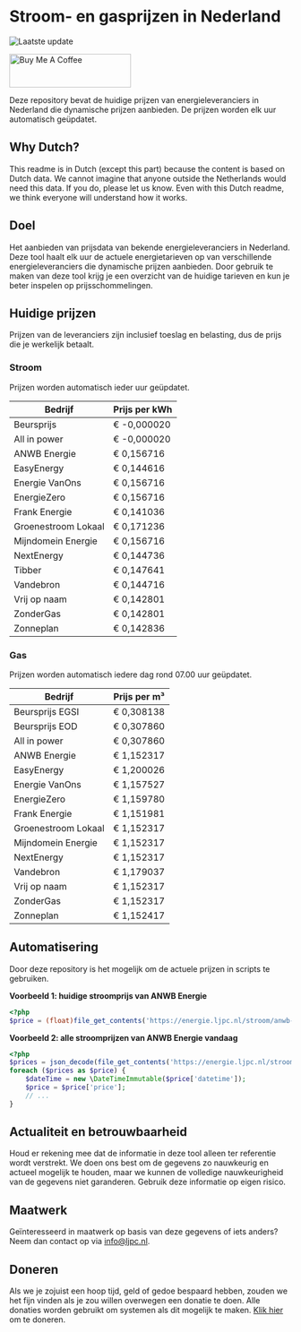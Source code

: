 # Stroom- en gasprijzen in Nederland

![Laatste update](https://img.shields.io/badge/laatste%20update-2025--04--30%2015%3A00%20CET-brightgreen)

<a href="https://www.buymeacoffee.com/Lars-" target="_blank"><img src="https://cdn.buymeacoffee.com/buttons/v2/default-orange.png" alt="Buy Me A Coffee" height="60" style="height: 60px !important;width: 217px !important;" ></a>

Deze repository bevat de huidige prijzen van energieleveranciers in Nederland die dynamische prijzen aanbieden. De prijzen worden elk uur automatisch geüpdatet.

## Why Dutch?

This readme is in Dutch (except this part) because the content is based on Dutch data. We cannot imagine that anyone outside the Netherlands would need this data. If you do, please let us know. Even with this Dutch readme, we think
everyone will understand how it works.

## Doel

Het aanbieden van prijsdata van bekende energieleveranciers in Nederland. Deze tool haalt elk uur de actuele energietarieven op van verschillende energieleveranciers die dynamische prijzen aanbieden. Door gebruik te maken van deze tool
krijg je een overzicht van de huidige tarieven en kun je beter inspelen op prijsschommelingen.

## Huidige prijzen

Prijzen van de leveranciers zijn inclusief toeslag en belasting, dus de prijs die je werkelijk betaalt.

### Stroom

Prijzen worden automatisch ieder uur geüpdatet.

 Bedrijf | Prijs per kWh 
---------|---------------
Beursprijs | € -0,000020
All in power | € -0,000020
ANWB Energie | € 0,156716
EasyEnergy | € 0,144616
Energie VanOns | € 0,156716
EnergieZero | € 0,156716
Frank Energie | € 0,141036
Groenestroom Lokaal | € 0,171236
Mijndomein Energie | € 0,156716
NextEnergy | € 0,144736
Tibber | € 0,147641
Vandebron | € 0,144716
Vrij op naam | € 0,142801
ZonderGas | € 0,142801
Zonneplan | € 0,142836


### Gas

Prijzen worden automatisch iedere dag rond 07.00 uur geüpdatet.

 Bedrijf | Prijs per m³ 
---------|--------------
Beursprijs EGSI | € 0,308138
Beursprijs EOD | € 0,307860
All in power | € 0,307860
ANWB Energie | € 1,152317
EasyEnergy | € 1,200026
Energie VanOns | € 1,157527
EnergieZero | € 1,159780
Frank Energie | € 1,151981
Groenestroom Lokaal | € 1,152317
Mijndomein Energie | € 1,152317
NextEnergy | € 1,152317
Vandebron | € 1,179037
Vrij op naam | € 1,152317
ZonderGas | € 1,152317
Zonneplan | € 1,152417


## Automatisering

Door deze repository is het mogelijk om de actuele prijzen in scripts te gebruiken.

**Voorbeeld 1: huidige stroomprijs van ANWB Energie**

```php
<?php
$price = (float)file_get_contents('https://energie.ljpc.nl/stroom/anwb-energie-nu.txt');

```

**Voorbeeld 2: alle stroomprijzen van ANWB Energie vandaag**

```php
<?php
$prices = json_decode(file_get_contents('https://energie.ljpc.nl/stroom/all-in-power-vandaag.json'),true);
foreach ($prices as $price) {
    $dateTime = new \DateTimeImmutable($price['datetime']);
    $price = $price['price'];
    // ...
}
```

## Actualiteit en betrouwbaarheid

Houd er rekening mee dat de informatie in deze tool alleen ter referentie wordt verstrekt. We doen ons best om de gegevens zo nauwkeurig en actueel mogelijk te houden, maar we kunnen de volledige nauwkeurigheid van de gegevens niet
garanderen. Gebruik deze informatie op eigen risico.

## Maatwerk

Geïnteresseerd in maatwerk op basis van deze gegevens of iets anders? Neem dan contact op
via [info@ljpc.nl](mailto:info@ljpc.nl?subject=Energie%20prijzen).

## Doneren

Als we je zojuist een hoop tijd, geld of gedoe bespaard hebben, zouden we het fijn vinden als je zou willen overwegen een
donatie te doen. Alle donaties worden gebruikt om systemen als dit mogelijk te
maken. [Klik hier](https://www.buymeacoffee.com/Lars-) om te doneren.
